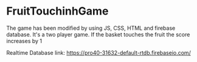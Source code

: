 # FruitTouchinhGame
The game has been modified by using JS, CSS, HTML and firebase database. It's a two player game. If the basket touches the fruit the score increases by 1

Realtime Database link:
https://pro40-31632-default-rtdb.firebaseio.com/
